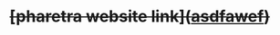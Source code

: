  # ~~[pharetra website link](<a href="https://onurmaden.github.io/pharetra/" target="_blank">asdfawef</a>)~~
